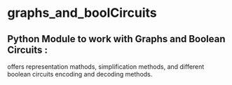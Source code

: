 # graphs_and_boolCircuits

## Python Module to work with Graphs and Boolean Circuits :
offers representation mathods, simplification methods, and different boolean circuits encoding and decoding methods.

